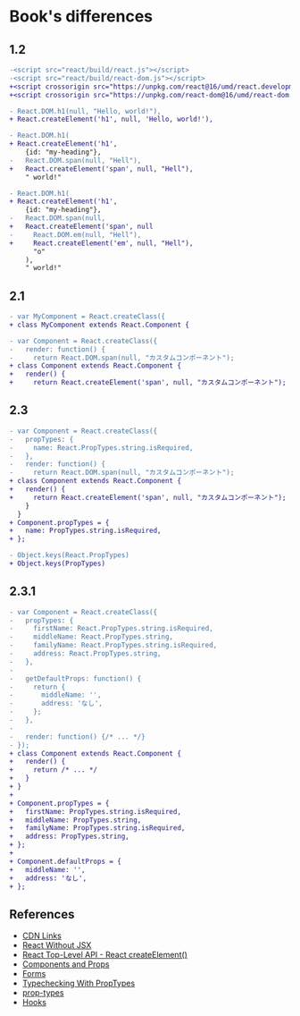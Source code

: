 # Book's differences

## 1.2

```diff
-<script src="react/build/react.js"></script>
-<script src="react/build/react-dom.js"></script>
+<script crossorigin src="https://unpkg.com/react@16/umd/react.development.js"></script>
+<script crossorigin src="https://unpkg.com/react-dom@16/umd/react-dom.development.js"></script>
```

```diff
- React.DOM.h1(null, "Hello, world!"),
+ React.createElement('h1', null, 'Hello, world!'),
```


```diff
- React.DOM.h1(
+ React.createElement('h1',
    {id: "my-heading"},
-   React.DOM.span(null, "Hell"),
+   React.createElement('span', null, "Hell"),
    " world!"
```

```diff
- React.DOM.h1(
+ React.createElement('h1',
    {id: "my-heading"},
-   React.DOM.span(null,
+   React.createElement('span', null
-     React.DOM.em(null, "Hell"),
+     React.createElement('em', null, "Hell"),
      "o"
    ),
    " world!"
```

## 2.1

```diff
- var MyComponent = React.createClass({
+ class MyComponent extends React.Component {
```

```diff
- var Component = React.createClass({
-   render: function() {
-     return React.DOM.span(null, "カスタムコンポーネント");
+ class Component extends React.Component {
+   render() { 
+     return React.createElement('span', null, "カスタムコンポーネント");
```

## 2.3

```diff
- var Component = React.createClass({
-   propTypes: {
-     name: React.PropTypes.string.isRequired,
-   },
-   render: function() {
-     return React.DOM.span(null, "カスタムコンポーネント");
+ class Component extends React.Component {
+   render() { 
+     return React.createElement('span', null, "カスタムコンポーネント");
    }
  }
+ Component.propTypes = {
+   name: PropTypes.string.isRequired,
+ };
```

```diff
- Object.keys(React.PropTypes)
+ Object.keys(PropTypes)
```

## 2.3.1

```diff
- var Component = React.createClass({
-   propTypes: {
-     firstName: React.PropTypes.string.isRequired,
-     middleName: React.PropTypes.string,
-     familyName: React.PropTypes.string.isRequired,
-     address: React.PropTypes.string,
-   },
-
-   getDefaultProps: function() {
-     return {
-       middleName: '',
-       address: 'なし',
-     };
-   },
-
-   render: function() {/* ... */}
- });
+ class Component extends React.Component {
+   render() { 
+     return /* ... */
+   }
+ }
+
+ Component.propTypes = {
+   firstName: PropTypes.string.isRequired,
+   middleName: PropTypes.string,
+   familyName: PropTypes.string.isRequired,
+   address: PropTypes.string,
+ };
+
+ Component.defaultProps = {
+   middleName: '',
+   address: 'なし',
+ };
```

## References
* [CDN Links](https://reactjs.org/docs/cdn-links.html)
* [React Without JSX](https://reactjs.org/docs/react-without-jsx.html)
* [React Top-Level API - React createElement()](https://reactjs.org/docs/react-api.html#createelement)
* [Components and Props](https://reactjs.org/docs/components-and-props.html)
* [Forms](https://reactjs.org/docs/forms.html)
* [Typechecking With PropTypes](https://reactjs.org/docs/typechecking-with-proptypes.html)
* [prop-types](https://github.com/facebook/prop-types)
* [Hooks](https://reactjs.org/docs/hooks-intro.html)
